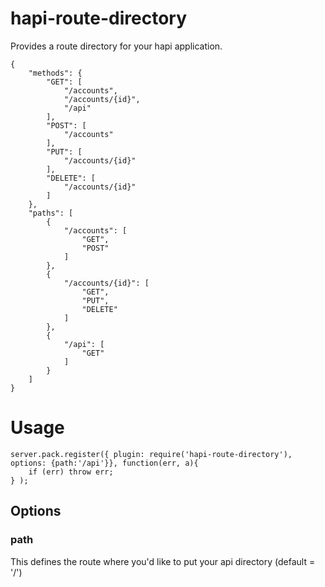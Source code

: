 hapi-route-directory
====================

Provides a route directory for your hapi application.
```
{
	"methods": {
		"GET": [
			"/accounts",
			"/accounts/{id}",
			"/api"
		],
		"POST": [
			"/accounts"
		],
		"PUT": [
			"/accounts/{id}"
		],
		"DELETE": [
			"/accounts/{id}"
		]
	},
	"paths": [
		{
			"/accounts": [
				"GET",
				"POST"
			]
		},
		{
			"/accounts/{id}": [
				"GET",
				"PUT",
				"DELETE"
			]
		},
		{
			"/api": [
				"GET"
			]
		}
	]
}
```

# Usage

```
server.pack.register({ plugin: require('hapi-route-directory'), options: {path:'/api'}}, function(err, a){
	if (err) throw err;
} );
```
## Options
### path
This defines the route where you'd like to put your api directory (default = '/')
